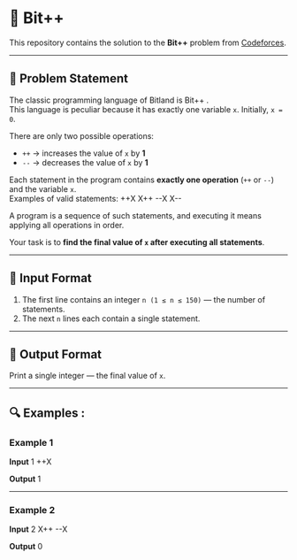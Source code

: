 # 🚀 Bit++

This repository contains the solution to the **Bit++** problem from [Codeforces](https://codeforces.com/problemset/problem/282/A).

---

## 📖 Problem Statement

The classic programming language of Bitland is Bit++ .  
This language is peculiar because it has exactly one variable `x`. Initially, `x = 0`.

There are only two possible operations:

- `++` → increases the value of `x` by **1**
- `--` → decreases the value of `x` by **1**

Each statement in the program contains **exactly one operation** (`++` or `--`) and the variable `x`.  
Examples of valid statements:
++X
X++
--X
X--

A program is a sequence of such statements, and executing it means applying all operations in order.

Your task is to **find the final value of `x` after executing all statements**.

---

## 📝 Input Format

1. The first line contains an integer `n (1 ≤ n ≤ 150)` — the number of statements.
2. The next `n` lines each contain a single statement.

---

## 📝 Output Format

Print a single integer — the final value of `x`.

---

## 🔍 Examples :

### Example 1

**Input**
1
++X

**Output**
1

---

### Example 2

**Input**
2
X++
--X

**Output**
0
